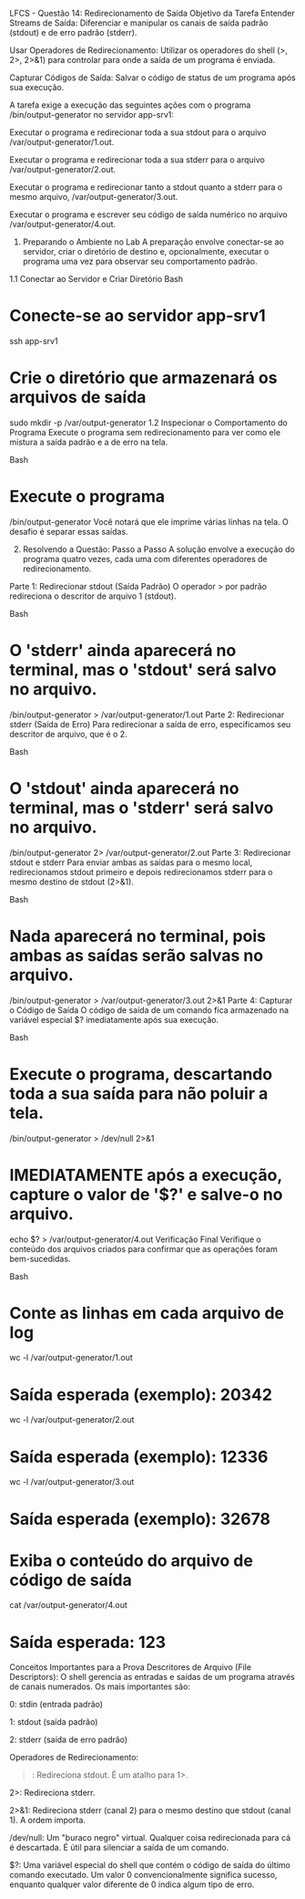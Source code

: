 LFCS - Questão 14: Redirecionamento de Saída
Objetivo da Tarefa
Entender Streams de Saída: Diferenciar e manipular os canais de saída padrão (stdout) e de erro padrão (stderr).

Usar Operadores de Redirecionamento: Utilizar os operadores do shell (>, 2>, 2>&1) para controlar para onde a saída de um programa é enviada.

Capturar Códigos de Saída: Salvar o código de status de um programa após sua execução.

A tarefa exige a execução das seguintes ações com o programa /bin/output-generator no servidor app-srv1:

Executar o programa e redirecionar toda a sua stdout para o arquivo /var/output-generator/1.out.

Executar o programa e redirecionar toda a sua stderr para o arquivo /var/output-generator/2.out.

Executar o programa e redirecionar tanto a stdout quanto a stderr para o mesmo arquivo, /var/output-generator/3.out.

Executar o programa e escrever seu código de saída numérico no arquivo /var/output-generator/4.out.

1. Preparando o Ambiente no Lab
A preparação envolve conectar-se ao servidor, criar o diretório de destino e, opcionalmente, executar o programa uma vez para observar seu comportamento padrão.

1.1 Conectar ao Servidor e Criar Diretório
Bash

# Conecte-se ao servidor app-srv1
ssh app-srv1

# Crie o diretório que armazenará os arquivos de saída
sudo mkdir -p /var/output-generator
1.2 Inspecionar o Comportamento do Programa
Execute o programa sem redirecionamento para ver como ele mistura a saída padrão e a de erro na tela.

Bash

# Execute o programa
/bin/output-generator
Você notará que ele imprime várias linhas na tela. O desafio é separar essas saídas.

2. Resolvendo a Questão: Passo a Passo
A solução envolve a execução do programa quatro vezes, cada uma com diferentes operadores de redirecionamento.

Parte 1: Redirecionar stdout (Saída Padrão)
O operador > por padrão redireciona o descritor de arquivo 1 (stdout).

Bash

# O 'stderr' ainda aparecerá no terminal, mas o 'stdout' será salvo no arquivo.
/bin/output-generator > /var/output-generator/1.out
Parte 2: Redirecionar stderr (Saída de Erro)
Para redirecionar a saída de erro, especificamos seu descritor de arquivo, que é o 2.

Bash

# O 'stdout' ainda aparecerá no terminal, mas o 'stderr' será salvo no arquivo.
/bin/output-generator 2> /var/output-generator/2.out
Parte 3: Redirecionar stdout e stderr
Para enviar ambas as saídas para o mesmo local, redirecionamos stdout primeiro e depois redirecionamos stderr para o mesmo destino de stdout (2>&1).

Bash

# Nada aparecerá no terminal, pois ambas as saídas serão salvas no arquivo.
/bin/output-generator > /var/output-generator/3.out 2>&1
Parte 4: Capturar o Código de Saída
O código de saída de um comando fica armazenado na variável especial $? imediatamente após sua execução.

Bash

# Execute o programa, descartando toda a sua saída para não poluir a tela.
/bin/output-generator > /dev/null 2>&1

# IMEDIATAMENTE após a execução, capture o valor de '$?' e salve-o no arquivo.
echo $? > /var/output-generator/4.out
Verificação Final
Verifique o conteúdo dos arquivos criados para confirmar que as operações foram bem-sucedidas.

Bash

# Conte as linhas em cada arquivo de log
wc -l /var/output-generator/1.out
# Saída esperada (exemplo): 20342
wc -l /var/output-generator/2.out
# Saída esperada (exemplo): 12336
wc -l /var/output-generator/3.out
# Saída esperada (exemplo): 32678

# Exiba o conteúdo do arquivo de código de saída
cat /var/output-generator/4.out
# Saída esperada: 123
Conceitos Importantes para a Prova
Descritores de Arquivo (File Descriptors): O shell gerencia as entradas e saídas de um programa através de canais numerados. Os mais importantes são:

0: stdin (entrada padrão)

1: stdout (saída padrão)

2: stderr (saída de erro padrão)

Operadores de Redirecionamento:

>: Redireciona stdout. É um atalho para 1>.

2>: Redireciona stderr.

2>&1: Redireciona stderr (canal 2) para o mesmo destino que stdout (canal 1). A ordem importa.

/dev/null: Um "buraco negro" virtual. Qualquer coisa redirecionada para cá é descartada. É útil para silenciar a saída de um comando.

$?: Uma variável especial do shell que contém o código de saída do último comando executado. Um valor 0 convencionalmente significa sucesso, enquanto qualquer valor diferente de 0 indica algum tipo de erro.
